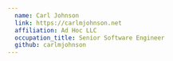 ```yaml
---
  name: Carl Johnson
  link: https://carlmjohnson.net
  affiliation: Ad Hoc LLC
  occupation_title: Senior Software Engineer
  github: carlmjohnson
---
```

